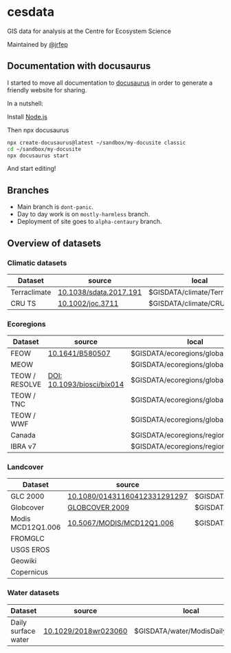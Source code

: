 # cesdata
GIS data for analysis at the Centre for Ecosystem Science

Maintained by [@jrfep](https://github.com/jrfep)

## Documentation with docusaurus

I started to move all documentation to [docusaurus](https://docusaurus.io/docs) in order to generate a friendly website for sharing. 

In a nutshell:

Install [Node.js](https://nodejs.org/en/download)

Then npx docusaurus

```sh
npx create-docusaurus@latest ~/sandbox/my-docusite classic
cd ~/sandbox/my-docusite
npx docusaurus start
```

 And start editing!

## Branches

- Main branch is `dont-panic`.
- Day to day work is on `mostly-harmless` branch.
- Deployment of site goes to `alpha-centaury` branch.


## Overview of datasets



### Climatic datasets

|Dataset|source|local|progress|
|---|---|---|---|
| Terraclimate | [10.1038/sdata.2017.191](http://dx.doi.org/10.1038/sdata.2017.191) | $GISDATA/climate/Terraclimate | done |
| CRU TS | [10.1002/joc.3711](http://dx.doi.org/10.1002/joc.3711) | $GISDATA/climate/CRU_TS | done |



### Ecoregions

|Dataset|source|local|progress|
|---|---|---|---|
| FEOW | [10.1641/B580507](https://doi.org/10.1641/B580507) | $GISDATA/ecoregions/global/FEOW/ |done|
| MEOW |  | $GISDATA/ecoregions/global/MEOW/ |done|
| TEOW / RESOLVE | [DOI: 10.1093/biosci/bix014](https://doi.org/10.1093/biosci/bix014) | $GISDATA/ecoregions/global/TEOW/ |done|
| TEOW / TNC |  | $GISDATA/ecoregions/global/TEOW/ |done|
| TEOW / WWF |  | $GISDATA/ecoregions/global/TEOW/ |done|
| Canada|  | $GISDATA/ecoregions/regional/Canada |done|
| IBRA v7|  | $GISDATA/ecoregions/regional/IBRAv7/ |done|


### Landcover

|Dataset|source|local|progress|
|---|---|---|---|
| GLC 2000 | [10.1080/01431160412331291297](https://doi.org/10.1080/01431160412331291297) | $GISDATA/landcover/global/GLC2000/ |done|
| Globcover| [GLOBCOVER 2009](http://due.esrin.esa.int/page_globcover.php) |  $GISDATA/landcover/global/GlobCover |done|
| Modis MCD12Q1.006 | [10.5067/MODIS/MCD12Q1.006](https://doi.org/10.5067/MODIS/MCD12Q1.006) | $GISDATA/landcover/global/Modis/MCD12Q1.006 | done |
| FROMGLC
| USGS EROS
| Geowiki
| Copernicus


### Water datasets

|Dataset|source|local|progress|
|---|---|---|---|
| Daily surface water |  [10.1029/2018wr023060](http://dx.doi.org/10.1029/2018wr023060) | $GISDATA/water/ModisDailyWater/ |done|

